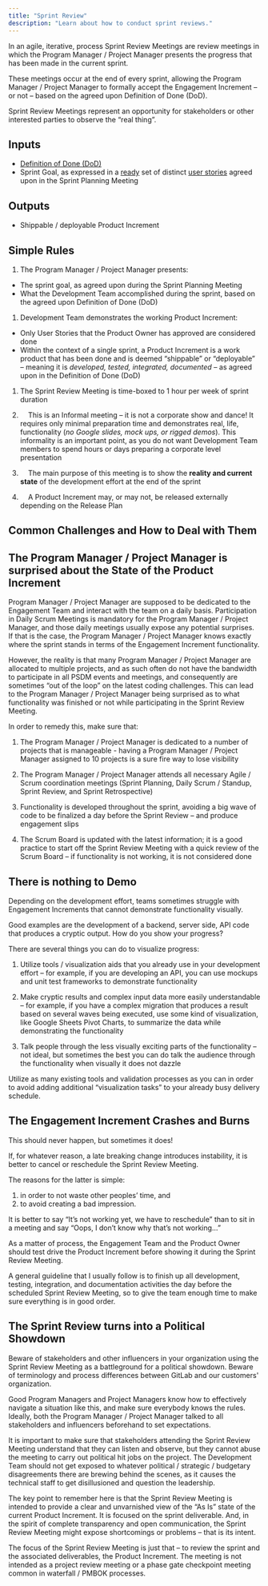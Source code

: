 ```yaml
---
title: "Sprint Review"
description: "Learn about how to conduct sprint reviews."
---
```


In an agile, iterative, process Sprint Review Meetings are review meetings in which the Program Manager / Project Manager presents the progress that has been made in the current sprint.

These meetings occur at the end of every sprint, allowing the Program Manager / Project Manager to formally accept the Engagement Increment – or not – based on the agreed upon Definition of Done (DoD).

Sprint Review Meetings represent an opportunity for stakeholders or other interested parties to observe the “real thing”.

## Inputs

* [Definition of Done (DoD)](../definition-of-done/_index.md)
* Sprint Goal, as expressed in a [ready](../definition-of-ready/_index.md) set of distinct [user stories](../good-user-stories/_index.md) agreed upon in the Sprint Planning Meeting

## Outputs

* Shippable / deployable Product Increment

## Simple Rules

1. The Program Manager / Project Manager presents:

* The sprint goal, as agreed upon during the Sprint Planning Meeting
* What the Development Team accomplished during the sprint, based on the agreed upon Definition of Done (DoD)

1. Development Team demonstrates the working Product Increment:

* Only User Stories that the Product Owner has approved are considered done
* Within the context of a single sprint, a Product Increment is a work product that has been done and is deemed “shippable” or “deployable” – meaning it is _developed, tested, integrated, documented –_ as agreed upon in the Definition of Done (DoD)

1. The Sprint Review Meeting is time-boxed to 1 hour per week of sprint duration

1.     This is an Informal meeting – it is not a corporate show and dance! It requires only minimal preparation time and demonstrates real, life, functionality (_no Google slides, mock ups, or rigged demos_). This informality is an important point, as you do not want Development Team members to spend hours or days preparing a corporate level presentation

1.     The main purpose of this meeting is to show the **reality and current state** of the development effort at the end of the sprint

1.     A Product Increment may, or may not, be released externally depending on the Release Plan

## Common Challenges and How to Deal with Them

## The Program Manager / Project Manager is surprised about the State of the Product Increment

Program Manager / Project Manager are supposed to be dedicated to the Engagement Team and interact with the team on a daily basis. Participation in Daily Scrum Meetings is mandatory for the Program Manager / Project Manager, and those daily meetings usually expose any potential surprises. If that is the case, the Program Manager / Project Manager knows exactly where the sprint stands in terms of the Engagement Increment functionality.

However, the reality is that many Program Manager / Project Manager are allocated to multiple projects, and as such often do not have the bandwidth to participate in all PSDM events and meetings, and consequently are sometimes “out of the loop” on the latest coding challenges. This can lead to the Program Manager / Project Manager being surprised as to what functionality was finished or not while participating in the Sprint Review Meeting.

In order to remedy this, make sure that:

1. The Program Manager / Project Manager is dedicated to a number of projects that is manageable - having a Program Manager / Project Manager assigned to 10 projects is a sure fire way to lose visibility

1. The Program Manager / Project Manager attends all necessary Agile / Scrum coordination meetings (Sprint Planning, Daily Scrum / Standup, Sprint Review, and Sprint Retrospective)

1. Functionality is developed throughout the sprint, avoiding a big wave of code to be finalized a day before the Sprint Review – and produce engagement slips

1. The Scrum Board is updated with the latest information; it is a good practice to start off the Sprint Review Meeting with a quick review of the Scrum Board – if functionality is not working, it is not considered done

## There is nothing to Demo

Depending on the development effort, teams sometimes struggle with Engagement Increments that cannot demonstrate functionality visually.

Good examples are the development of a backend, server side, API code that produces a cryptic output. How do you show your progress?

There are several things you can do to visualize progress:

1. Utilize tools / visualization aids that you already use in your development effort – for example, if you are developing an API, you can use mockups and unit test frameworks to demonstrate functionality

1. Make cryptic results and complex input data more easily understandable – for example, if you have a complex migration that produces a result based on several waves being executed, use some kind of visualization, like Google Sheets Pivot Charts, to summarize the data while demonstrating the functionality

1. Talk people through the less visually exciting parts of the functionality – not ideal, but sometimes the best you can do talk the audience through the functionality when visually it does not dazzle

Utilize as many existing tools and validation processes as you can in order to avoid adding additional “visualization tasks” to your already busy delivery schedule. 

## The Engagement Increment Crashes and Burns

This should never happen, but sometimes it does!

If, for whatever reason, a late breaking change introduces instability, it is better to cancel or reschedule the Sprint Review Meeting.

The reasons for the latter is simple: 

1. in order to not waste other peoples’ time, and 
2. to avoid creating a bad impression.

It is better to say “It’s not working yet, we have to reschedule” than to sit in a meeting and say “Oops, I don’t know why that’s not working…”

As a matter of process, the Engagement Team and the Product Owner should test drive the Product Increment before showing it during the Sprint Review Meeting.

A general guideline that I usually follow is to finish up all development, testing, integration, and documentation activities the day before the scheduled Sprint Review Meeting, so to give the team enough time to make sure everything is in good order.

## The Sprint Review turns into a Political Showdown

Beware of stakeholders and other influencers in your organization using the Sprint Review Meeting as a battleground for a political showdown. Beware of terminology and process differences between GitLab and our customers' organization. 

Good Program Managers and Project Managers know how to effectively navigate a situation like this, and make sure everybody knows the rules. Ideally, both the Program Manager / Project Manager talked to all stakeholders and influencers beforehand to set expectations.

It is important to make sure that stakeholders attending the Sprint Review Meeting understand that they can listen and observe, but they cannot abuse the meeting to carry out political hit jobs on the project. The Development Team should not get exposed to whatever political / strategic / budgetary disagreements there are brewing behind the scenes, as it causes the technical staff to get disillusioned and question the leadership.

The key point to remember here is that the Sprint Review Meeting is intended to provide a clear and unvarnished view of the “As Is” state of the current Product Increment. It is focused on the sprint deliverable. And, in the spirit of complete transparency and open communication, the Sprint Review Meeting might expose shortcomings or problems – that is its intent.

The focus of the Sprint Review Meeting is just that – to review the sprint and the associated deliverables, the Product Increment. The meeting is not intended as a project review meeting or a phase gate checkpoint meeting common in waterfall / PMBOK processes.
